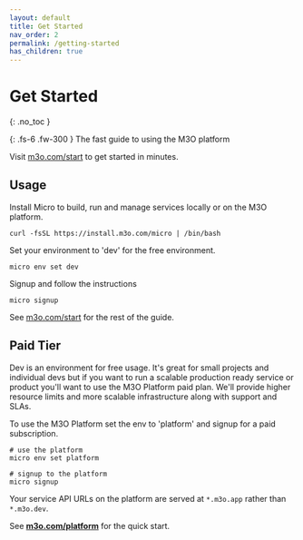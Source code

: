```yaml
---
layout: default
title: Get Started
nav_order: 2
permalink: /getting-started
has_children: true
---
```


# Get Started
{: .no_toc }

{: .fs-6 .fw-300 }
The fast guide to using the M3O platform

Visit [m3o.com/start](https://m3o.com/start) to get started in minutes.

## Usage


Install Micro to build, run and manage services locally or on the M3O platform.

```
curl -fsSL https://install.m3o.com/micro | /bin/bash
```

Set your environment to 'dev' for the free environment.

```
micro env set dev
```

Signup and follow the instructions

```
micro signup
```

See [m3o.com/start](https://m3o.com/start) for the rest of the guide.

## Paid Tier

Dev is an environment for free usage. It's great for small projects and individual devs but if you want 
to run a scalable production ready service or product you'll want to use the M3O Platform paid plan. 
We'll provide higher resource limits and more scalable infrastructure along with support and SLAs.

To use the M3O Platform set the env to 'platform' and signup for a paid subscription.

```
# use the platform
micro env set platform

# signup to the platform
micro signup
```

Your service API URLs on the platform are served at `*.m3o.app` rather than `*.m3o.dev`.

See [**m3o.com/platform**](https://m3o.com/platform) for the quick start.
